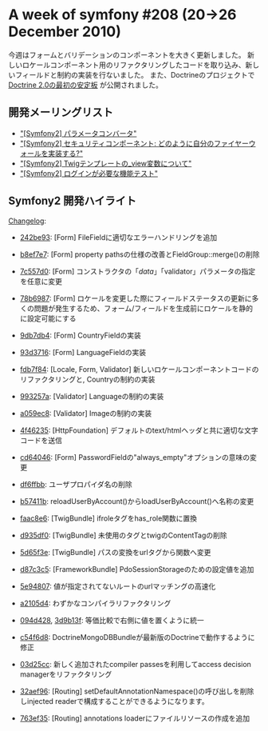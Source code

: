 A week of symfony #208 (20->26 December 2010)
=============================================

今週はフォームとバリデーションのコンポーネントを大きく更新しました。
新しいロケールコンポーネント用のリファクタリングしたコードを取り込み、新しいフィールドと制約の実装を行ないました。
また、Doctrineのプロジェクトで[Doctrine 2.0の最初の安定板](http://www.doctrine-project.org/blog/doctrine2-released)
が公開されました。
 
開発メーリングリスト
------------------------

  * ["\[Symfony2\] パラメータコンバータ"](https://groups.google.com/forum/#!topic/symfony-devs/x1_Z_Zd7h7A)
  * ["\[Symfony2\] セキュリティコンポーネント: どのように自分のファイヤーウォールを実装する?"](https://groups.google.com/forum/#!topic/symfony-devs/gAxmTpsSzts)
  * ["\[Symfony2\] Twigテンプレートの_view変数について"](https://groups.google.com/forum/#!topic/symfony-devs/KS4dfw9dOm4)
  * ["\[Symfony2\] ログインが必要な機能テスト"](https://groups.google.com/forum/#!topic/symfony-devs/JyCXxVMBbkE)

Symfony2 開発ハイライト
-------------------------------

[Changelog](http://github.com/symfony/symfony/commits/master):

  * [242be93](http://github.com/symfony/symfony/commit/242be933d5cd73fed2049a29ed8c5ae069320e47 "242be933d5cd73fed2049a29ed8c5ae069320e47 commit on github"): \[Form\] FileFieldに適切なエラーハンドリングを追加
  * [b8ef7e7](http://github.com/symfony/symfony/commit/b8ef7e7332a93886b7327c32790bf185320202ab "b8ef7e7332a93886b7327c32790bf185320202ab commit on github"): \[Form\] property pathsの仕様の改善とFieldGroup::merge()の削除
  * [7c557d0](http://github.com/symfony/symfony/commit/7c557d0d6e6d174f8b9dbccc1d6f42b97d840985 "7c557d0d6e6d174f8b9dbccc1d6f42b97d840985 commit on github"): \[Form\] コンストラクタの「$data」「$validator」パラメータの指定を任意に変更
  * [78b6987](http://github.com/symfony/symfony/commit/78b69876d4524cafaaf418f23b0e391eab6eac91 "78b69876d4524cafaaf418f23b0e391eab6eac91 commit on github"): \[Form\] ロケールを変更した際にフィールドステータスの更新に多くの問題が発生するため、フォーム/フィールドを生成前にロケールを静的に設定可能にする
  * [9db7db4](http://github.com/symfony/symfony/commit/9db7db4439d4123464c6c86582a9708fa0101964 "9db7db4439d4123464c6c86582a9708fa0101964 commit on github"): \[Form\] CountryFieldの実装
  * [93d3716](http://github.com/symfony/symfony/commit/93d3716a8492aaa2590dc4f076de44f666dce26f "93d3716a8492aaa2590dc4f076de44f666dce26f commit on github"): \[Form\] LanguageFieldの実装
  * [fdb7f84](http://github.com/symfony/symfony/commit/fdb7f84c7def4f11fa66d12a2b7e57f3cb229bf9 "fdb7f84c7def4f11fa66d12a2b7e57f3cb229bf9 commit on github"): \[Locale, Form, Validator\] 新しいロケールコンポーネントコードのリファクタリングと, Countryの制約の実装
  * [993257a](http://github.com/symfony/symfony/commit/993257a83eb172310a2cdd76b3931f75cd810654 "993257a83eb172310a2cdd76b3931f75cd810654 commit on github"): \[Validator\] Languageの制約の実装
  * [a059ec8](http://github.com/symfony/symfony/commit/a059ec891dac89e9cae177c4d06ac1b60c6b5616 "a059ec891dac89e9cae177c4d06ac1b60c6b5616 commit on github"): \[Validator\] Imageの制約の実装
  * [4f46235](http://github.com/symfony/symfony/commit/4f46235ab0f93cdeb1b2a608e934df25bd19faaf "4f46235ab0f93cdeb1b2a608e934df25bd19faaf commit on github"): \[HttpFoundation\] デフォルトのtext/htmlヘッダと共に適切な文字コードを送信
  * [cd64046](http://github.com/symfony/symfony/commit/cd640468113eae70ecf2312deba40c260ba030de "cd640468113eae70ecf2312deba40c260ba030de commit on github"): \[Form\] PasswordFieldの"always_empty"オプションの意味の変更
  * [df6ffbb](http://github.com/symfony/symfony/commit/df6ffbbf070faf70f64433b9dafbafa2dbff660d "df6ffbbf070faf70f64433b9dafbafa2dbff660d commit on github"): ユーザプロパイダ名の削除
  * [b57411b](http://github.com/symfony/symfony/commit/b57411b5ec734c02451a9f7641d3b9d13bd838fb "b57411b5ec734c02451a9f7641d3b9d13bd838fb commit on github"): reloadUserByAccount()からloadUserByAccount()へ名称の変更
  * [faac8e6](http://github.com/symfony/symfony/commit/faac8e6ffdc9ce295250445d5a1eeadc6a939845 "faac8e6ffdc9ce295250445d5a1eeadc6a939845 commit on github"): \[TwigBundle\] ifroleタグをhas_role関数に置換
  * [d935df0](http://github.com/symfony/symfony/commit/d935df036cf8b592167afef7bef85b632b2a6e47 "d935df036cf8b592167afef7bef85b632b2a6e47 commit on github"): \[TwigBundle\] 未使用のタグとtwigのContentTagの削除
  * [5d65f3e](http://github.com/symfony/symfony/commit/5d65f3edbd8333cfefc16758a58a55d673b4c835 "5d65f3edbd8333cfefc16758a58a55d673b4c835 commit on github"): \[TwigBundle\] パスの変換をurlタグから関数へ変更
  * [d87c3c5](http://github.com/symfony/symfony/commit/d87c3c581cf401654d99cfc418a924e071094819 "d87c3c581cf401654d99cfc418a924e071094819 commit on github"): \[FrameworkBundle\] PdoSessionStorageのための設定値を追加
  * [5e94807](http://github.com/symfony/symfony/commit/5e948076687091b44e8f5b11ed1f3213e8211e81 "5e948076687091b44e8f5b11ed1f3213e8211e81 commit on github"): 値が指定されてないルートのurlマッチングの高速化
  * [a2105d4](http://github.com/symfony/symfony/commit/a2105d44aad351e2e1d302e7a385883428480a96 "a2105d44aad351e2e1d302e7a385883428480a96 commit on github"): わずかなコンパイラリファクタリング
  * [094d428](http://github.com/symfony/symfony/commit/094d428e68a0273b7c123999ee804755593836dc "094d428e68a0273b7c123999ee804755593836dc commit on github"), [3d9b13f](http://github.com/symfony/symfony/commit/3d9b13f240ce0ae178c0f42767c59728ecd80e71 "3d9b13f240ce0ae178c0f42767c59728ecd80e71 commit on github"): 等価比較で右側に値を置くように統一
  * [c54f6d8](http://github.com/symfony/symfony/commit/c54f6d81df02905ab7067bc44213ab39b1403c79 "c54f6d81df02905ab7067bc44213ab39b1403c79 commit on github"): DoctrineMongoDBBundleが最新版のDoctrineで動作するように修正
  * [03d25cc](http://github.com/symfony/symfony/commit/03d25cc7faf6755ae7ae737a66527d58168aaa55 "03d25cc7faf6755ae7ae737a66527d58168aaa55 commit on github"): 新しく追加されたcompiler passesを利用してaccess decision managerをリファクタリング

  * [32aef96](http://github.com/symfony/symfony/commit/32aef9644134f375f67e5685c4ffd48ea40536e3 "32aef9644134f375f67e5685c4ffd48ea40536e3 commit on github"): \[Routing\] setDefaultAnnotationNamespace()の呼び出しを削除しinjected readerで構成することができるようになります。
  * [763ef35](http://github.com/symfony/symfony/commit/763ef35d0e9c627dbf22cab8d32b79af80b288cb "763ef35d0e9c627dbf22cab8d32b79af80b288cb commit on github"): \[Routing\] annotations loaderにファイルリソースの作成を追加

